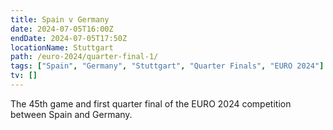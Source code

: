 ```yaml
---
title: Spain v Germany
date: 2024-07-05T16:00Z
endDate: 2024-07-05T17:50Z
locationName: Stuttgart
path: /euro-2024/quarter-final-1/
tags: ["Spain", "Germany", "Stuttgart", "Quarter Finals", "EURO 2024"]
tv: []
---
```

The 45th game and first quarter final of the EURO 2024 competition between Spain and Germany.
